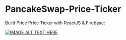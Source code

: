 # PancakeSwap-Price-Ticker

Build Price Price Ticker with ReactJS & Firebase: 


[![IMAGE ALT TEXT HERE](https://i.imgur.com/vVzehG2.png)](https://www.youtube.com/watch?v=vGG7NkVylPs&list=PLgo5opiGl2KVCcnuKp2eFOOPppDIl-wrh)

